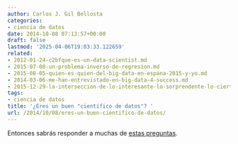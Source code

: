 ```yaml
---
author: Carlos J. Gil Bellosta
categories:
- ciencia de datos
date: 2014-10-08 07:13:57+00:00
draft: false
lastmod: '2025-04-06T19:03:33.122659'
related:
- 2012-01-24-c2bfque-es-un-data-scientist.md
- 2015-07-08-un-problema-inverso-de-regresion.md
- 2015-08-05-quien-es-quien-del-big-data-en-espana-2015-y-yo.md
- 2014-03-06-me-han-entrevistado-en-big-data-4-success.md
- 2015-12-29-la-interseccion-de-lo-interesante-lo-sorprendente-lo-cierto-y-lo-basado-en-datos.md
tags:
- ciencia de datos
title: '¿Eres un buen "científico de datos"? '
url: /2014/10/08/eres-un-buen-cientifico-de-datos/
---
```


Entonces sabrás responder a muchas de [estas preguntas](http://www.datasciencecentral.com/profiles/blogs/66-job-interview-questions-for-data-scientists).